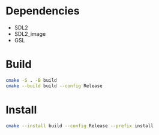 # Dependencies
 - SDL2
 - SDL2_image
 - GSL

# Build
```bash
cmake -S . -B build
cmake --build build --config Release
```

# Install
```bash
cmake --install build --config Release --prefix install
```
